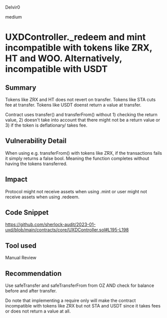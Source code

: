 Delvir0

medium

# UXDController._redeem and mint incompatible with tokens like ZRX, HT and WOO. Alternatively, incompatible with USDT

## Summary
Tokens like ZRX and HT does not revert on transfer.
Tokens like STA cuts fee at transfer.
Tokens like USDT doenst return a value at transfer.

Contract uses transfer() and transferFrom() without 1) checking the return value, 2) doesn't take into account that there might not be a return value or 3) if the token is deflationary/ takes fee. 

## Vulnerability Detail
When using e.g. transferFrom() with tokens like ZRX, if the transactions fails it simply returns a false bool. Meaning the function completes without having the tokens transferred. 
## Impact
Protocol might not receive assets when using .mint or user might not receive assets when using .redeem.
## Code Snippet
https://github.com/sherlock-audit/2023-01-uxd/blob/main/contracts/core/UXDController.sol#L195-L198
## Tool used

Manual Review

## Recommendation
Use safeTransfer and safeTransferFrom from OZ AND check for balance before and after transfer. 

Do note that implementing a require only will make the contract incompatible with tokens like ZRX but not STA and USDT since it takes fees or does not return a value at all. 